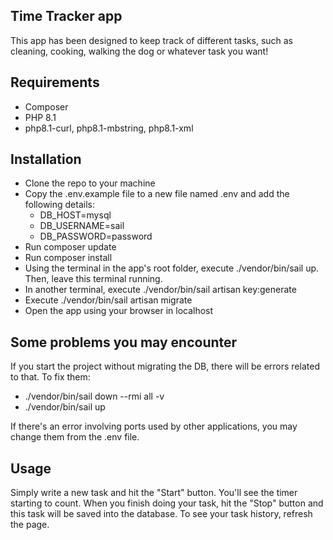 ## Time Tracker app

This app has been designed to keep track of different tasks, such as cleaning, cooking, walking the dog or whatever task you want!

## Requirements

- Composer
- PHP 8.1
- php8.1-curl, php8.1-mbstring, php8.1-xml

## Installation

- Clone the repo to your machine
- Copy the .env.example file to a new file named .env and add the following details:
    - DB_HOST=mysql
    - DB_USERNAME=sail
    - DB_PASSWORD=password
- Run composer update
- Run composer install
- Using the terminal in the app's root folder, execute ./vendor/bin/sail up. Then, leave this terminal running.
- In another terminal, execute ./vendor/bin/sail artisan key:generate
- Execute ./vendor/bin/sail artisan migrate
- Open the app using your browser in localhost

## Some problems you may encounter

If you start the project without migrating the DB, there will be errors related to that. To fix them:
- ./vendor/bin/sail down --rmi all -v
- ./vendor/bin/sail up

If there's an error involving ports used by other applications, you may change them from the .env file.

## Usage

Simply write a new task and hit the "Start" button. You'll see the timer starting to count. When you finish doing your task, hit the "Stop" button and this task will be saved into the database. To see your task history, refresh the page.
